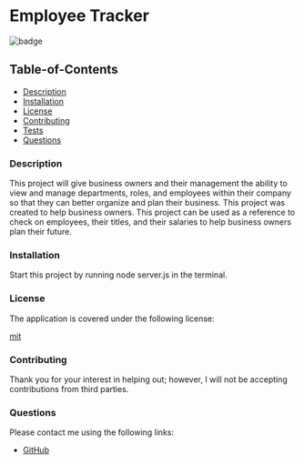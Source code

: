 
# Employee Tracker
  
  
![badge](https://img.shields.io/badge/license-mit-blue)
    

## Table-of-Contents

* [Description](#description)
* [Installation](#installation)
* [License](#license)
* [Contributing](#contributing)
* [Tests](#tests)
* [Questions](#questions)
  
### Description
This project will give business owners and their management the ability to view and manage departments, roles, and employees within their company so that they can better organize and plan their business.
This project was created to help business owners.
This project can be used as a reference to check on employees, their titles, and their salaries to help business owners plan their future.

### Installation
Start this project by running node server.js in the terminal.
  
### License
The application is covered under the following license:

[mit](https://choosealicense.com/licenses/mit)
    
### Contributing
Thank you for your interest in helping out; however, I will not be accepting contributions from third parties.

### Questions
Please contact me using the following links:

- [GitHub](https://github.com/ParinThalangdee)
